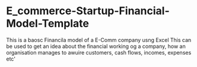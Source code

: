 # E_commerce-Startup-Financial-Model-Template
This is a baosc Financila model of a E-Comm company usng Excel
This can be used to get an idea about the financial working og a company, how an organisation manages to awuire customers, cash flows, incomes, expenses etc'
